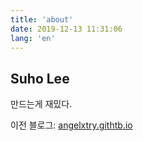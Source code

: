 ```yaml
---
title: 'about'
date: 2019-12-13 11:31:06
lang: 'en'
---
```


## Suho Lee

만드는게 재밌다.

이전 블로그: [angelxtry.githtb.io](https://angelxtry.github.io/)
